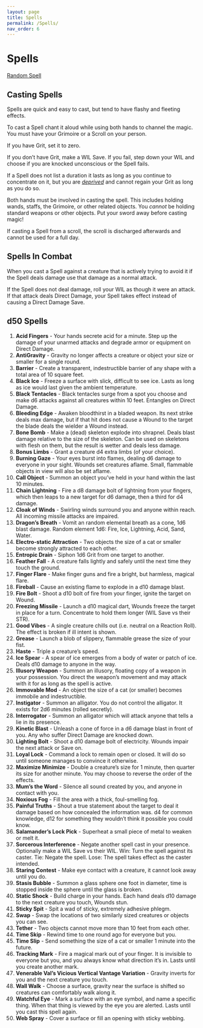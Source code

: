 ```yaml
---
layout: page
title: Spells
permalink: /Spells/
nav_order: 6
---
```


# Spells

[Random Spell](https://perchance.org/bw-spells)

## Casting Spells

Spells are quick and easy to cast, but tend to have flashy and fleeting effects.

To cast a Spell chant it aloud while using both hands to channel the magic. You must have your Grimoire or a Scroll on your person.

If you have Grit, set it to zero.

If you don’t have Grit, make a WIL Save. If you fail, step down your WIL and choose if you are knocked unconscious or the Spell fails.

If a Spell does not list a duration it lasts as long as you continue to concentrate on it, but you are [*deprived*](/SRD/HarmAndHealing.html#deprivation) and cannot regain your Grit as long as you do so.

Both hands must be involved in casting the spell. This includes holding wands, staffs, the Grimoire, or other related objects. You *cannot* be holding standard weapons or other objects. Put your sword away before casting magic! 

If casting a Spell from a scroll, the scroll is discharged afterwards and cannot be used for a full day.

## Spells In Combat

When you cast a Spell against a creature that is actively trying to avoid it if the Spell deals damage use that damage as a normal attack.

If the Spell does not deal damage, roll your WIL as though it were an attack. If that attack deals Direct Damage, your Spell takes effect instead of causing a Direct Damage Save.

## d50 Spells

 1. **Acid Fingers** - Your hands secrete acid for a minute. Step up the damage of your unarmed attacks and degrade armor or equipment on Direct Damage.
 2. **AntiGravity** - Gravity no longer affects a creature or object your size or smaller for a single round.
 3. **Barrier** - Create a transparent, indestructible barrier of any shape with a total area of 10 square feet.
 4. **Black Ice** - Freeze a surface with slick, difficult to see ice. Lasts as long as ice would last given the ambient temperature.
 5. **Black Tentacles** - Black tentacles surge from a spot you choose and make d6 attacks against all creatures within 10 feet. Entangles on Direct Damage.
 6. **Bleeding Edge** - Awaken bloodthirst in a bladed weapon. Its next strike deals max damage, but if that hit does not cause a Wound to the target the blade deals the wielder a Wound instead.
 7. **Bone Bomb** - Make a (dead) skeleton explode into shrapnel. Deals blast damage relative to the size of the skeleton. Can be used on skeletons with flesh on them, but the result is wetter and deals less damage.
 8. **Bonus Limbs** - Grant a creature d4 extra limbs (of your choice).
 9. **Burning Gaze** - Your eyes burst into flames, dealing d6 damage to everyone in your sight. Wounds set creatures aflame. Small, flammable objects in view will also be set aflame.
 10. **Call Object** - Summon an object you’ve held in your hand within the last 10 minutes.
 12. **Chain Lightning** - Fire a d8 damage bolt of lightning from your fingers, which then leaps to a new target for d6 damage, then a third for d4 damage.
 13. **Cloak of Winds** - Swirling winds surround you and anyone within reach. All incoming missile attacks are impaired.
 14. **Dragon’s Breath** - Vomit an random elemental breath as a cone, 1d6 blast damage. Random element 1d6: Fire, Ice, Lightning, Acid, Sand, Water.
 15. **Electro-static Attraction** - Two objects the size of a cat or smaller become strongly attracted to each other.
 16. **Entropic Drain** - Siphon 1d6 Grit from one target to another.
 17. **Feather Fall** - A creature falls lightly and safely until the next time they touch the ground.
 18. **Finger Flare** - Make finger guns and fire a bright, but harmless, magical flare.
 19. **Fireball** - Cause an existing flame to explode in a d10 damage blast.
 20. **Fire Bolt** - Shoot a d10 bolt of fire from your finger, ignite the target on Wound.
 21. **Freezing Missile** - Launch a d10 magical dart, Wounds freeze the target in place for a turn. Concentrate to hold them longer (WIL Save vs their STR).
 22. **Good Vibes** - A single creature chills out (i.e. neutral on a Reaction Roll). The effect is broken if ill intent is shown.
 23. **Grease** - Launch a blob of slippery, flammable grease the size of your fist.
 24. **Haste** - Triple a creature’s speed.
 25. **Ice Spear** - A spear of ice emerges from a body of water or patch of ice. Deals d10 damage to anyone in the way.
 26. **Illusory Weapon** - Summon an illusory, floating copy of a weapon in your possession. You direct the weapon’s movement and may attack with it for as long as the spell is active.
 27. **Immovable Mod** - An object the size of a cat (or smaller) becomes immobile and indestructible.
 28. **Instigator** - Summon an alligator. You do not control the alligator. It exists for 2d6 minutes (rolled secretly).
 29. **Interrogator** - Summon an alligator which will attack anyone that tells a lie in its presence.
 30. **Kinetic Blast** - Unleash a cone of force in a d6 damage blast in front of you. Any who suffer Direct Damage are knocked down.
 30. **Lighting Bolt** - Shoot a d10 damage bolt of electricity. Wounds impair the next attack or Save on.
 31. **Loyal Lock** - Command a lock to remain open or closed. It will do so until someone manages to convince it otherwise.
 32. **Maximize Minimize** - Double a creature’s size for 1 minute, then quarter its size for another minute. You may choose to reverse the order of the effects.
 33. **Mum’s the Word** - Silence all sound created by you, and anyone in contact with you.
 34. **Noxious Fog** - Fill the area with a thick, foul-smelling fog.
 35. **Painful Truths** - Shout a true statement about the target to deal it damage based on how concealed the information was. d4 for common knowledge, d12 for something they wouldn’t think it possible you could know.
 36. **Salamander’s Lock Pick** - Superheat a small piece of metal to weaken or melt it.
 37. **Sorcerous Interference** - Negate another spell cast in your presence. Optionally make a WIL Save vs their WIL. Win: Turn the spell against its caster. Tie: Negate the spell. Lose: The spell takes effect as the caster intended.
 38. **Staring Contest** - Make eye contact with a creature, it cannot look away until you do.
 39. **Stasis Bubble** - Summon a glass sphere one foot in diameter, time is stopped inside the sphere until the glass is broken.
 40. **Static Shock** - Build charge in your hands. Each hand deals d10 damage to the next creature you touch, Wounds stun.
 41. **Sticky Spit** - Spit a wad of sticky, extremely adhesive phlegm.
 42. **Swap** - Swap the locations of two similarly sized creatures or objects you can see.
 43. **Tether** - Two objects cannot move more than 10 feet from each other.
 44. **Time Skip** - Rewind time to one round ago for everyone but you.
 45. **Time Slip** - Send something the size of a cat or smaller 1 minute into the future.
 46. **Tracking Mark** - Fire a magical mark out of your finger. It is invisible to everyone but you, and you always know what direction it’s in. Lasts until you create another mark.
 47. **Venerable Val’s Vicious Vertical Vantage Variation** - Gravity inverts for you and the next creature you touch.
 48. **Wall Walk** - Choose a surface, gravity near the surface is shifted so creatures can comfortably walk along it.
 49. **Watchful Eye** - Mark a surface with an eye symbol, and name a specific thing. When that thing is viewed by the eye you are alerted. Lasts until you cast this spell again.
 50. **Web Spray** - Cover a surface or fill an opening with sticky webbing.